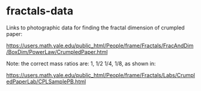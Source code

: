 # fractals-data

Links to photographic data for finding the fractal dimension of crumpled paper:

https://users.math.yale.edu/public_html/People/frame/Fractals/FracAndDim/BoxDim/PowerLaw/CrumpledPaper.html 

Note: the correct mass ratios are: 1, 1/2 1/4, 1/8, as shown in:

https://users.math.yale.edu/public_html/People/frame/Fractals/Labs/CrumpledPaperLab/CPLSamplePB.html

